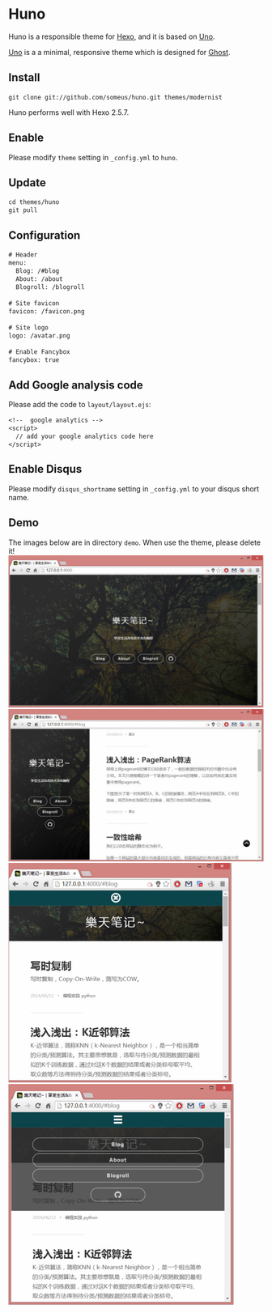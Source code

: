 # Huno


Huno is a responsible theme for [Hexo], and it is based on [Uno].

[Uno] is a a minimal, responsive theme which is designed for [Ghost].


## Install

```
git clone git://github.com/someus/huno.git themes/modernist
```

Huno performs well with Hexo 2.5.7.

## Enable
Please modify `theme` setting in `_config.yml` to `huno`.

## Update

```
cd themes/huno
git pull
```

## Configuration

	# Header
	menu:
	  Blog: /#blog
	  About: /about
	  Blogroll: /blogroll

	# Site favicon
	favicon: /favicon.png

	# Site logo
	logo: /avatar.png

	# Enable Fancybox
	fancybox: true


## Add Google analysis code
Please add the code to `layout/layout.ejs`:

	<!--  google analytics -->
	<script>
	  // add your google analytics code here
	</script>

## Enable Disqus
Please modify `disqus_shortname` setting in `_config.yml` to your disqus short name.

## Demo
The images below are in directory `demo`. When use the theme, please delete it!
![](./demo/demo-0.jpg)
![](./demo/demo-1.jpg)
![](./demo/demo-2.jpg)
![](./demo/demo-3.jpg)

[Hexo]: http://hexo.io/
[Uno]: https://github.com/daleanthony/uno/
[Fancybox]: http://fancyapps.com/fancybox/
[Ghost]: https://ghost.org/
